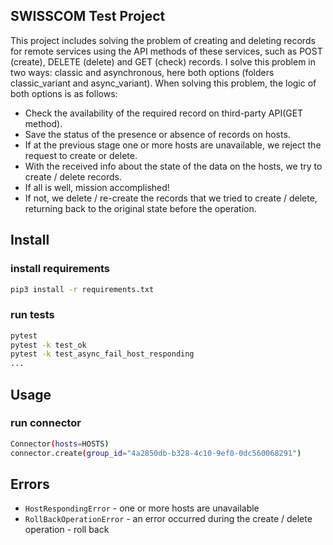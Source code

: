 ## SWISSCOM Test Project

This project includes solving the problem of creating and 
deleting records for remote services using the API methods 
of these services, such as POST (create), DELETE (delete) 
and GET (check) records. I solve this problem in two ways: 
classic and asynchronous, here both options 
(folders classic_variant and async_variant). 
When solving this problem, the logic of both options is as follows:


* Сheck the availability of the required record on third-party 
API(GET method).
* Save the status of the presence or absence of records on hosts.
* If at the previous stage one or more hosts are unavailable, we 
reject the request to create or delete.
* With the received info about the state of the data 
on the hosts, we try to create / delete records.
* If all is well, mission accomplished!
* If not, we delete / re-create the records that we tried 
to create / delete, returning 
back to the original state before the operation.

## Install

### install requirements

```bash
pip3 install -r requirements.txt
```

### run tests

```bash
pytest
pytest -k test_ok
pytest -k test_async_fail_host_responding
...
```

## Usage

### run connector

```bash
Connector(hosts=HOSTS)
connector.create(group_id="4a2850db-b328-4c10-9ef0-0dc560068291")
```

## Errors

* `HostRespondingError` - one or more hosts are unavailable
* `RollBackOperationError` - an error occurred during the create / delete operation - roll back